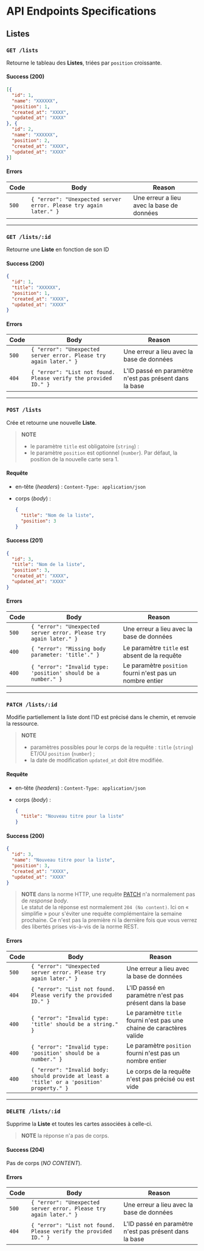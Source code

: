 # API Endpoints Specifications

## Listes

### `GET /lists`

Retourne le tableau des **Listes**, triées par `position` croissante.

#### Success (200)

```json
[{
  "id": 1,
  "name": "XXXXXX",
  "position": 1,
  "created_at": "XXXX",
  "updated_at": "XXXX"
}, {
  "id": 2,
  "name": "XXXXXX",
  "position": 2,
  "created_at": "XXXX",
  "updated_at": "XXXX"
}]
```

#### Errors

| Code  | Body                                                              | Reason                                    |
|-------|-------------------------------------------------------------------|-------------------------------------------|
| `500` | `{ "error": "Unexpected server error. Please try again later." }` | Une erreur a lieu avec la base de données |

---

### `GET /lists/:id`

Retourne une **Liste** en fonction de son ID

#### Success (200)

```json
{
  "id": 1,
  "title": "XXXXXX",
  "position": 1,
  "created_at": "XXXX",
  "updated_at": "XXXX"
}
```

#### Errors

| Code  | Body                                                              | Reason                                                 |
|-------|-------------------------------------------------------------------|--------------------------------------------------------|
| `500` | `{ "error": "Unexpected server error. Please try again later." }` | Une erreur a lieu avec la base de données              |
| `404` | `{ "error": "List not found. Please verify the provided ID." }`   | L'ID passé en paramètre n'est pas présent dans la base |

---

### `POST /lists`

Crée et retourne une nouvelle **Liste**.

> **NOTE**
>
> - le paramètre `title` est obligatoire (`string`) :
> - le paramètre `position` est optionnel (`number`). Par défaut, la position de la nouvelle carte sera 1.

#### Requête

- en-tête (_headers_) : `Content-Type: application/json`
- corps (_body_) :
  
  ```json
  {
    "title": "Nom de la liste",
    "position": 3
  }
  ```

#### Success (201)

```json
{
  "id": 3,
  "title": "Nom de la liste",
  "position": 3,
  "created_at": "XXXX",
  "updated_at": "XXXX"
}
```

#### Errors

| Code  | Body                                                              | Reason                                                    |
|-------|-------------------------------------------------------------------|-----------------------------------------------------------|
| `500` | `{ "error": "Unexpected server error. Please try again later." }` | Une erreur a lieu avec la base de données                 |
| `400` | `{ "error": "Missing body parameter: 'title'." }`                 | Le paramètre `title` est absent de la requête             |
| `400` | `{ "error": "Invalid type: 'position' should be a number." }`     | Le paramètre `position` fourni n'est pas un nombre entier |

---

### `PATCH /lists/:id`

Modifie partiellement la liste dont l'ID est précisé dans le chemin, et renvoie la ressource.

> **NOTE**
>
> - paramètres possibles pour le corps de la requête : `title` (`string`) ET/OU `position` (`number`) ;
> - la date de modification `updated_at` doit être modifiée.

#### Requête

- en-tête (_headers_) : `Content-Type: application/json`
- corps (_body_) :
  
  ```json
  {
    "title": "Nouveau titre pour la liste"
  }
  ```

#### Success (200)

```json
{
  "id": 3,
  "name": "Nouveau titre pour la liste",
  "position": 3,
  "created_at": "XXXX",
  "updated_at": "XXXX"
}
```

> **NOTE** dans la norme HTTP, une requête [PATCH](https://developer.mozilla.org/fr/docs/Web/HTTP/Methods/PATCH) n'a normalement pas de _response body_.  
> Le statut de la réponse est normalement `204 (No content)`. Ici on « simplifie » pour s'éviter une requête complémentaire la semaine prochaine.
> Ce n'est pas la première ni la dernière fois que vous verrez des libertés prises vis-à-vis de la norme REST.

#### Errors

| Code  | Body                                                              | Reason                                                                        |
|-------|-------------------------------------------------------------------|-------------------------------------------------------------------------------|
| `500` | `{ "error": "Unexpected server error. Please try again later." }` | Une erreur a lieu avec la base de données                                     |
| `404` | `{ "error": "List not found. Please verify the provided ID." }`   | L'ID passé en paramètre n'est pas présent dans la base                        |
| `400` | `{ "error": "Invalid type: 'title' should be a string." }`        | Le paramètre `title` fourni n'est pas une chaine de caractères valide         |
| `400` | `{ "error": "Invalid type: 'position' should be a number." }`     | Le paramètre `position` fourni n'est pas un nombre entier                     |
| `400` | `{ "error": "Invalid body: should provide at least a 'title' or a 'position' property." }` | Le corps de la requête n'est pas précisé ou est vide |

---

### `DELETE /lists/:id`

Supprime la **Liste** et toutes les cartes associées à celle-ci.

> **NOTE** la réponse n'a pas de corps.

#### Success (204)

Pas de corps (_NO CONTENT_).

#### Errors

| Code  | Body                                                              | Reason                                                 |
|-------|-------------------------------------------------------------------|--------------------------------------------------------|
| `500` | `{ "error": "Unexpected server error. Please try again later." }` | Une erreur a lieu avec la base de données              |
| `404` | `{ "error": "List not found. Please verify the provided ID." }`   | L'ID passé en paramètre n'est pas présent dans la base |